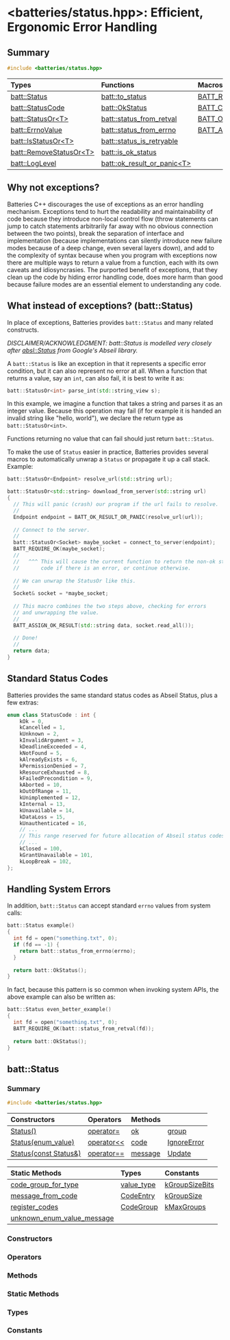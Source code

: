 # &lt;batteries/status.hpp&gt;: Efficient, Ergonomic Error Handling

## Summary

```c++
#include <batteries/status.hpp>
```

| Types | Functions | Macros |
| :---- | :-------- | :----- |
| [batt::Status](#battstatus) | [batt::to_status](#battto_status) | [BATT_REQUIRE_OK](#batt_require_ok) |
| [batt::StatusCode](#battstatuscode) | [batt::OkStatus](#battokstatus) | [BATT_CHECK_OK](#batt_check_ok) |
| [batt::StatusOr&lt;T&gt;](#battstatusort) | [batt::status_from_retval](#battstatus_from_retval) | [BATT_OK_RESULT_OR_PANIC](#batt_ok_result_or_panic) |
| [batt::ErrnoValue](#batterrnovalue) | [batt::status_from_errno](#battstatus_from_errno) | [BATT_ASSIGN_OK_RESULT](#batt_assign_ok_result) |
| [batt::IsStatusOr&lt;T&gt;](#battisstatusort) | [batt::status_is_retryable](#battstatus_is_retryable) ||
| [batt::RemoveStatusOr&lt;T&gt;](#battremovestatusort) | [batt::is_ok_status](#battis_ok_status) ||
| [batt::LogLevel](#battloglevel) | [batt::ok_result_or_panic&lt;T&gt;](#battok_result_or_panict) ||

## Why not exceptions?

Batteries C++ discourages the use of exceptions as an error handling mechanism.  Exceptions tend to hurt the readability and maintainability of code because they introduce non-local control flow (throw statements can jump to catch statements arbitrarily far away with no obvious connection between the two points), break the separation of interface and implementation (because implementations can silently introduce new failure modes because of a deep change, even several layers down), and add to the complexity of syntax because when you program with exceptions now there are multiple ways to return a value from a function, each with its own caveats and idiosyncrasies.  The purported benefit of exceptions, that they clean up the code by hiding error handling code, does more harm than good because failure modes are an essential element to understanding any code.

## What instead of exceptions? (batt::Status)

In place of exceptions, Batteries provides `batt::Status` and many related constructs.

_DISCLAIMER/ACKNOWLEDGMENT: batt::Status is modelled very closely after [absl::Status](https://abseil.io/docs/cpp/guides/status) from Google's Abseil library._

A `batt::Status` is like an exception in that it represents a specific error condition, but it can also represent no error at all.  When a function that returns a value, say an `int`, can also fail, it is best to write it as:

```c++
batt::StatusOr<int> parse_int(std::string_view s);
```

In this example, we imagine a function that takes a string and parses it as an integer value.  Because this operation may fail (if for example it is handed an invalid string like "hello, world"), we declare the return type as `batt::StatusOr<int>`.

Functions returning no value that can fail should just return `batt::Status`.

To make the use of `Status` easier in practice, Batteries provides several macros to automatically unwrap a `Status` or propagate it up a call stack.  Example:

```c++
batt::StatusOr<Endpoint> resolve_url(std::string url);

batt::StatusOr<std::string> download_from_server(std::string url)
{
  // This will panic (crash) our program if the url fails to resolve.
  //
  Endpoint endpoint = BATT_OK_RESULT_OR_PANIC(resolve_url(url));
  
  // Connect to the server.
  //
  batt::StatusOr<Socket> maybe_socket = connect_to_server(endpoint);
  BATT_REQUIRE_OK(maybe_socket);
  //
  //   ^^^ This will cause the current function to return the non-ok status 
  //       code if there is an error, or continue otherwise.
  
  // We can unwrap the StatusOr like this.
  //
  Socket& socket = *maybe_socket;
  
  // This macro combines the two steps above, checking for errors 
  // and unwrapping the value.
  //
  BATT_ASSIGN_OK_RESULT(std::string data, socket.read_all());
  
  // Done!
  //
  return data;
}
```

## Standard Status Codes

Batteries provides the same standard status codes as Abseil Status, plus a few extras:

```c++
enum class StatusCode : int {
    kOk = 0,
    kCancelled = 1,
    kUnknown = 2,
    kInvalidArgument = 3,
    kDeadlineExceeded = 4,
    kNotFound = 5,
    kAlreadyExists = 6,
    kPermissionDenied = 7,
    kResourceExhausted = 8,
    kFailedPrecondition = 9,
    kAborted = 10,
    kOutOfRange = 11,
    kUnimplemented = 12,
    kInternal = 13,
    kUnavailable = 14,
    kDataLoss = 15,
    kUnauthenticated = 16,
    // ...
    // This range reserved for future allocation of Abseil status codes.
    // ...
    kClosed = 100,
    kGrantUnavailable = 101,
    kLoopBreak = 102,
};
```

## Handling System Errors

In addition, `batt::Status` can accept standard `errno` values from system calls:

```c++
batt::Status example() 
{
  int fd = open("something.txt", 0);
  if (fd == -1) {
    return batt::status_from_errno(errno);
  }
  
  return batt::OkStatus();
}
```

In fact, because this pattern is so common when invoking system APIs, the above example can also be written as:

```c++
batt::Status even_better_example() 
{
  int fd = open("something.txt", 0);
  BATT_REQUIRE_OK(batt::status_from_retval(fd));
  
  return batt::OkStatus();
}
```

## batt::Status

### Summary

```c++
#include <batteries/status.hpp>
```

| Constructors                                          | Operators                           | Methods                       |                                       |
| :---------------------------------------------------- | :---------------------------------- | :---------------------------- | :------------------------------------ |
| [Status()](#battstatusstatus)                         | [operator=](#battstatusoperator=)   | [ok](#battstatusok)           | [group](#battstatusgroup)             |
| [Status(enum_value)](#battstatusstatusenum_value)     | [operator<<](#battstatusoperator<<) | [code](#battstatuscodemethod) | [IgnoreError](#battstatusignoreerror) |
| [Status(const Status&)](#battstatusstatusconststatus) | [operator==](#battstatusoperator==) | [message](#battstatusmessage) | [Update](#battstatusupdate)           |

| Static Methods                                                      | Types                               | Constants                                   |
| :------------------------------------------------------------------ | :---------------------------------- | :------------------------------------------ |
| [code_group_for_type](#battstatuscode_group_for_type)               | [value_type](#battstatusvalue_type) | [kGroupSizeBits](#battstatuskgroupsizebits) |
| [message_from_code](#battstatusmessage_from_code)                   | [CodeEntry](#battstatuscodeentry)   | [kGroupSize](#battstatuskgroupsize)         |
| [register_codes](#battstatusregister_codes)                         | [CodeGroup](#battstatuscodegroup)   | [kMaxGroups](#battstatuskmaxgroups)         |
| [unknown_enum_value_message](#battstatusunknown_enum_value_message) |                                     |                                             |

### Constructors

### Operators

### Methods

### Static Methods

### Types

### Constants
